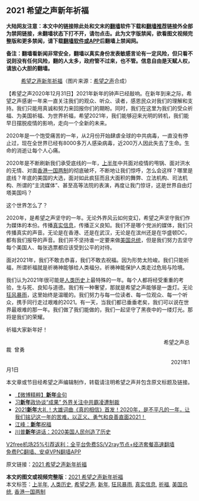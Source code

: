  <h2>2021 希望之声新年祈福</h2> <p class="notice"><b>大陆网友注意：本文中的链接除此处和文末的<a href="https://github.com/bannedbook/fanqiang" >翻墙</a>软件下载和<a href="https://github.com/killgcd/justmysocks/blob/master/README.md">翻墙推荐</a>链接外全部为禁网链接，未翻墙状态下打不开，请勿点击。此为文字版禁闻，欲看图文视频完整版和更多禁闻，请下载<a href="https://github.com/bannedbook/fanqiang">翻墙软件或APP</a>后翻墙上禁闻网。</p><p>备注：翻墙看新闻非常安全，翻墙以真实身份发表敏感言论有一定风险，但只看不说则没有任何风险，翻的人太多，政府管不过来，也不管。信息自由是天赋人权，请放心大胆的翻墙。</b></p>  <div class="entry"> <figure><figcaption><span class='wp_keywordlink_affiliate'><a href="https://www.soundofhope.org" title="希望之声" target="_blank">希望之声</a></span><a href="https://www.bannedbook.org/bnews/tag/%E6%96%B0%E5%B9%B4/" class="st_tag internal_tag" rel="tag" title="标签 新年 下的日志">新年</a><a href="https://www.bannedbook.org/bnews/tag/%E7%A5%88%E7%A6%8F/" class="st_tag internal_tag" rel="tag" title="标签 祈福 下的日志">祈福</a>（图片来源：<a href="https://www.bannedbook.org/bnews/tag/%e5%b8%8c%e6%9c%9b%e4%b9%8b%e5%a3%b0/" class="st_tag internal_tag" rel="tag" title="标签 希望之声 下的日志">希望之声</a>合成）</figcaption></figure> <p>【希望之声2020年12月31日】2021年新年的钟声已经敲响。在新年到来之际，希望之声感谢一年来一直关注我们的观众、听众、读者，感恩民众对我们的理解和支持。我们只能用真诚和努力来回报你们的期盼。同时，我们在这里为我们的受众祈福、为美国祈福、为世界祈福，希望2021年，我们能够迎来光明的转机，我们能早日摆脱疫情的影响，走向一个全新的未来。</p> <p>2020年是一个饱受痛苦的一年，从2月份开始肆虐全球的中共病毒，一直没有停止过，现在全世界已经有8000多万人感染病毒，近200万人因此失去了生命。生命的消逝让每个人心痛。</p> <p>2020年是不断刷新我们承受底线的一年，<a href="https://www.bannedbook.org/bnews/tag/%E4%B8%8A%E5%8D%8A%E5%B9%B4/" class="st_tag internal_tag" rel="tag" title="标签 上半年 下的日志">上半年</a>中共面对疫情的甩锅、面对洪水的无情、对面<a href="https://www.bannedbook.org/bnews/tag/%E9%A6%99%E6%B8%AF%E4%B8%80%E5%9B%BD%E4%B8%A4%E5%88%B6/" class="st_tag internal_tag" rel="tag" title="标签 香港一国两制 下的日志">香港一国两制</a>的彻底破坏，不断地让我们惊呼，怎么会这样？哪里是底线？年底的美国的大选，面对如此疯狂而且大面积的舞弊、立法机构、司法机构、所谓的“主流媒体”、甚至高等法院的表演，再度让我门惊讶，这是世界自由灯塔美国吗？</p> <p>这个世界怎么了？</p>  <p>2020年，是希望之声坚守的一年。无论外界风云如何变幻，希望之声坚守我们作为媒体的本份。传播<a href="https://www.bannedbook.org/bnews/tag/%E7%9C%9F%E5%AE%9E%E4%BF%A1%E6%81%AF/" class="st_tag internal_tag" rel="tag" title="标签 真实信息 下的日志">真实信息</a>，传播正义良知。我们不是哪个党派的媒体，我们只传播真实的声音。无论是在香港、还是在武汉，无论是在滨州还是在华盛顿DC，都有我们报导的声音。我们并不坚持谁一定要来做<a href="https://www.bannedbook.org/bnews/tag/%e7%be%8e%e5%9b%bd%e6%80%bb%e7%bb%9f/" class="st_tag internal_tag" rel="tag" title="标签 美国总统 下的日志">美国总统</a>，但是我们努力去坚守每个美国人、每张选票都应该受到公平的对待。</p> <p>面对2021年，我们不敢去恭喜，我们不敢去祝福。因为形势太险峻。我们只能祈福，所谓祈福就是祈祷神能够给人类福分。祈祷神能保护人类走过危局与险境。</p> <p>我们认为2021年很可能是<span class='wp_keywordlink'><a href="https://www.bannedbook.org/forum3/topic1750.html" title="考古学禁区-被掩藏的人类历史" target="_blank">人类历史</a></span>上最特殊的一年。每个人都将经受重重的考验，生与死、良知与道德。我们有一种奢望，那就是希望之声能够是一盏灯。无论<a href="https://www.bannedbook.org/bnews/tag/%E7%8B%82%E9%A3%8E%E6%9A%B4%E9%9B%A8/" class="st_tag internal_tag" rel="tag" title="标签 狂风暴雨 下的日志">狂风暴雨</a>，这里始终是温暖的。我们努力与每一位读者、每一位观众、每一个听众，携手同行走过艰难的2021。有一天，当我们都已垂垂老矣，我们可以说在世界最艰难的那一年。我们做了我们能做的，我们一起坚守了黑夜中的一缕灯光。那将是我们的荣耀。</p> <p>祈福大家新年好！</p>  <p>                                                                                                            希望之声总裁  曾勇</p> <p>                                                                                                                 2021年1月1日</p> <p>本文章或节目经希望之声编辑制作，转载请注明希望之声并包含原文标题及链接。</p> <ul class='op-related-articles' title='相关阅读'> <li><a href='https://www.bannedbook.org/bnews/comments/20210101/1459005.html' target='_blank'>【微博精粹】<b>新年</b>金句</a></li> <li><a href='https://www.bannedbook.org/bnews/cbnews/20210101/1458983.html' target='_blank'>习<b>新年</b>政协谈“成果” 外界关注中共霸凌遭制裁</a></li> <li><a href='https://www.bannedbook.org/bnews/cbnews/20210101/1458981.html' target='_blank'>2021<b>新年</b>大礼！大雄词曲《真的相信》首发！2020年，是不平凡的一年，让我们铭记这一年的苦难，以正义、勇气和良善直面2021！</a></li> <li><a href='https://www.bannedbook.org/bnews/cbnews/20210101/1458980.html' target='_blank'>江峰：<b>新年</b>祝福</a></li> <li><a href='https://www.bannedbook.org/bnews/comments/20210101/1458973.html' target='_blank'>川普<b>新年</b>讲话：2020美国人民创造了历史</a></li> </ul> <p class="texttj"> <a href="https://github.com/bannedbook/fanqiang/wiki/V2ray%E6%9C%BA%E5%9C%BA" target="_blank">V2free机场25%引荐返利：全平台免费SS/V2ray节点+经济套餐高速翻墙</a><br/> <a href="https://github.com/bannedbook/fanqiang/wiki/%E7%A6%81%E9%97%BB%E7%BD%91%E5%AE%89%E5%8D%93%E7%BF%BB%E5%A2%99%E6%96%B0%E9%97%BBAPP" target="_blank">免费PC翻墙、安卓VPN翻墙APP</a></p><p>原文链接：<a class="src_link"  href="https://www.soundofhope.org/post/459284" target="_blank">2021 希望之声新年祈福</a></p> <a name='sharetosocial'></a>       <div><b>本文的图文或视频完整版</b>：<a href='https://www.bannedbook.org/bnews/comments/20210101/1459021.html'>2021 希望之声新年祈福</a></div>  </div><!--END ENTRY--> <div class="postfooter"> <div>本文标签：<a href="https://www.bannedbook.org/bnews/tag/%E4%B8%8A%E5%8D%8A%E5%B9%B4/" rel="tag">上半年</a>, <a href="https://www.bannedbook.org/bnews/tag/%E4%BA%BA%E7%B1%BB%E5%8E%86%E5%8F%B2/" rel="tag">人类历史</a>, <a href="https://www.bannedbook.org/bnews/tag/%e5%b8%8c%e6%9c%9b%e4%b9%8b%e5%a3%b0/" rel="tag">希望之声</a>, <a href="https://www.bannedbook.org/bnews/tag/%E6%96%B0%E5%B9%B4/" rel="tag">新年</a>, <a href="https://www.bannedbook.org/bnews/tag/%E7%8B%82%E9%A3%8E%E6%9A%B4%E9%9B%A8/" rel="tag">狂风暴雨</a>, <a href="https://www.bannedbook.org/bnews/tag/%E7%9C%9F%E5%AE%9E%E4%BF%A1%E6%81%AF/" rel="tag">真实信息</a>, <a href="https://www.bannedbook.org/bnews/tag/%E7%A5%88%E7%A6%8F/" rel="tag">祈福</a>, <a href="https://www.bannedbook.org/bnews/tag/%e7%be%8e%e5%9b%bd%e6%80%bb%e7%bb%9f/" rel="tag">美国总统</a>, <a href="https://www.bannedbook.org/bnews/tag/%E9%A6%99%E6%B8%AF%E4%B8%80%E5%9B%BD%E4%B8%A4%E5%88%B6/" rel="tag">香港一国两制</a></div>  </div><!--END POSTFOOTER--> 